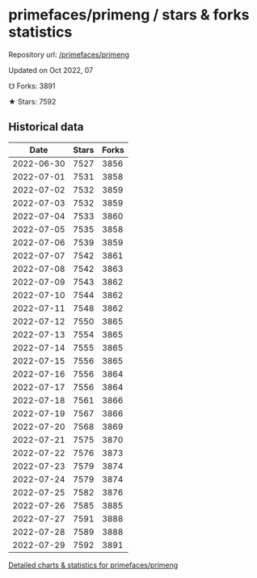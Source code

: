# primefaces/primeng / stars & forks statistics

Repository url: [/primefaces/primeng](https://github.com/primefaces/primeng)

Updated on Oct 2022, 07

☋ Forks: 3891

★ Stars: 7592

## Historical data
| Date | Stars | Forks |
|------|-------|-------|
| 2022-06-30 | 7527 | 3856 | 
| 2022-07-01 | 7531 | 3858 | 
| 2022-07-02 | 7532 | 3859 | 
| 2022-07-03 | 7532 | 3859 | 
| 2022-07-04 | 7533 | 3860 | 
| 2022-07-05 | 7535 | 3858 | 
| 2022-07-06 | 7539 | 3859 | 
| 2022-07-07 | 7542 | 3861 | 
| 2022-07-08 | 7542 | 3863 | 
| 2022-07-09 | 7543 | 3862 | 
| 2022-07-10 | 7544 | 3862 | 
| 2022-07-11 | 7548 | 3862 | 
| 2022-07-12 | 7550 | 3865 | 
| 2022-07-13 | 7554 | 3865 | 
| 2022-07-14 | 7555 | 3865 | 
| 2022-07-15 | 7556 | 3865 | 
| 2022-07-16 | 7556 | 3864 | 
| 2022-07-17 | 7556 | 3864 | 
| 2022-07-18 | 7561 | 3866 | 
| 2022-07-19 | 7567 | 3866 | 
| 2022-07-20 | 7568 | 3869 | 
| 2022-07-21 | 7575 | 3870 | 
| 2022-07-22 | 7576 | 3873 | 
| 2022-07-23 | 7579 | 3874 | 
| 2022-07-24 | 7579 | 3874 | 
| 2022-07-25 | 7582 | 3876 | 
| 2022-07-26 | 7585 | 3885 | 
| 2022-07-27 | 7591 | 3888 | 
| 2022-07-28 | 7589 | 3888 | 
| 2022-07-29 | 7592 | 3891 | 


[Detailed charts & statistics for primefaces/primeng](https://reviewgithub.com/rep/primefaces/primeng)
